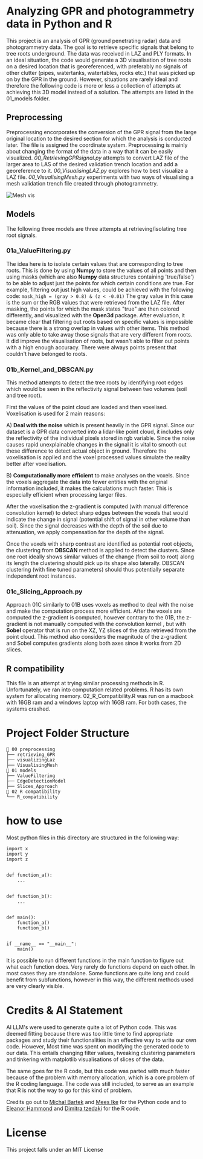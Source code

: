 # Analyzing GPR and photogrammetry data in Python and R
This project is an analysis of GPR (ground penetrating radar) data and photogrammetry data. 
The goal is to retrieve specific signals that belong to tree roots 
underground. The data was received in LAZ and PLY formats. In an 
ideal situation, the code would generate a 3D visualisation of tree roots on a desired location that is georeferenced, 
with preferably no signals of other clutter (pipes, watertanks, watertables, rocks etc.) that was picked up on by the GPR in the ground.
However, situations are rarely ideal and therefore the following code is more or less a collection of
attempts at achieving this 3D model instead of a solution. The attempts are listed in the 01_models folder. 

## Preprocessing
Preprocessing encorporates the conversion of the GPR signal from the large original location to the desired section for which the analysis is conducted later. The file is assigned the coordinate system. Preprocessing is mainly about changing the format of the data in a 
way that it can be easily visualized. _00_RetrievingGPRsignal.py_ attempts 
to convert LAZ file of the larger area to LAS of the desired validation trench location and add a georeference to it. _00_VisualisingLAZ.py_
explores how to best visualize a LAZ file. _00_VisualisingMesh.py_ experiments 
with two ways of visualising a mesh validation trench file created through photogrammetry. 

![Mesh vis](https://https://github.com/MichalBartek-14/ACT_Group6/tree/master/pictures/Mesh.png)

## Models
The following three models are three attempts at retrieving/isolating tree root signals.
### 01a_ValueFiltering.py
The idea here is to isolate certain values that are corresponding to tree roots.
This is done by using **Numpy** to store the values of all points and then using masks 
(which are also **Numpy** data structures containing 'true/false') to be able to adjust 
just the points for which certain conditions are true. For example, filtering out just high values, could
be achieved with the following code: `mask_high = (gray > 0.8) & (z < -0.01)`
The gray value in this case is the sum or the RGB values that were retrieved from the LAZ file. 
After masking, the points for which the mask states "true" are then colored differently, 
and visualized with the **Open3d** package. After evaluation, it became clear that filtering out roots 
based on specific values is impossible because there is a strong overlap in values with other items. This method
was only able to take away those signals that are very different from roots. It did improve the visualisation of roots,
but wasn't able to filter out points with a high enough accuracy. There were always points present 
that couldn't have belonged to roots.
### 01b_Kernel_and_DBSCAN.py

This method attempts to detect the tree roots by identifying root edges which would be seen in the reflectivity signal between two volumes (soil and tree root). 

First the values of the point cloud are loaded and then voxelised. Voxelisation is used for 2 main reasons: 

A) **Deal with the noise** which is present heavily in the GPR signal. Since our dataset is a GPR data converted into a lidar-like point cloud, it includes only the reflectivity of the individual pixels stored in rgb variable. Since the noise causes rapid unexplainable changes in the signal it is vital to smooth out these difference to detect actual object in ground. Therefore the voxelisation is applied and the voxel processed values simulate the reality better after voxelisation.

B) **Computationally more efficient** to make analyses on the voxels. Since the voxels aggregate the data into fewer entities with the original information included, it makes the calculations much faster.
This is especially efficient when processing larger files.

After the voxelisation the z-gradient is computed (with manual difference convolution kernel) to detect sharp edges between the voxels that would indicate the change in signal (potential shift of signal in other volume than soil).
Since the signal decreases with the depth of the soil due to attenuation, we apply compensation for the depth of the signal.

Once the voxels with sharp contrast are identified as potential root objects, the clustering from **DBSCAN** method is applied to detect the 
clusters. Since one root ideally shows similar values of the change (from soil to root) along its length the clustering should pick up its shape also laterally.
DBSCAN clustering (with fine tuned parameters) should thus potentially separate independent root instances.

### 01c_Slicing_Approach.py

Approach 01C similarly to 01B uses voxels as method to deal with the noise and make the computation process more efficient.
After the voxels are computed the z-gradient is computed, however contrary to the 01B, the z-gradient is not manually computed with the convolution kernel , but
with **Sobel** operator that is run on the XZ, YZ slices of the data retrieved from the point cloud.
This method also considers the magnitude of the z-gradient and Sobel computes gradients along both axes since it works from 2D slices.

## R compatibility

This file is an attempt at trying similar processing methods in R.
Unfortunately, we ran into computation related problems. R has its own system for allocating memory. 
02_R_Compatibility.R was run on a macbook with 16GB ram and a windows laptop with 16GB ram. For both cases, the systems crashed.
# Project Folder Structure
```
📁 00 preprocessing  
├── retrieving_GPR  
├── visualizingLaz 
├── VisualisingMesh
📁 01 models  
├── ValueFiltering  
├── EdgeDetectionModel
├── Slices_Approach
📁 02 R compatibility  
└── R_compatibility  
```
# how to use
Most python files in this directory are structured in the following way:
```
import x
import y
import z


def function_a():
    ...


def function_b():
    ...


def main():
    function_a()
    function_b()
    
    
if __name__ == "__main__":
    main()

```
It is possible to run different functions in the main function to figure 
out what each function does. Very rarely do functions depend on each other. 
In most cases they are standalone. Some functions are quite long and could 
benefit from subfunctions, however in this way, the different methods 
used are very clearly visible. 

# Credits & AI Statement
AI LLM's were used to generate quite a lot of Python code. This was deemed fitting because 
there was too little time to find appropriate packages and study their functionalities 
in an effective way to write our own code. However, Most time was spent on modifying the generated code to our data. 
This entails changing filter values, tweaking clustering parameters and tinkering 
with matplotlib visualisations of slices of the data. 

The same goes for the R code, but this code was parted with much faster because of 
the problem with memory allocation, which is a core problem of the R coding language. The code was still included, to 
serve as an example that R is not the way to go for this kind of problem.

Credits go out to [Michal Bartek](https://github.com/MichalBartek-14) and [Mees Ike](https://github.com/M-Ike007) 
for the Python code and to [Eleanor Hammond](https://github.com/Eh6708) and [Dimitra tzedaki](https://github.com/Dimitra-tzedaki) 
for the R code.
# License
This project falls under an MIT License 
